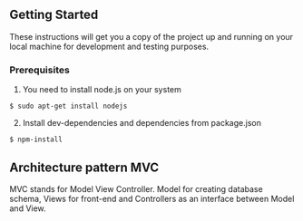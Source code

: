 ## Getting Started

These instructions will get you a copy of the project up and running on your local machine for development and testing purposes. 

### Prerequisites

1. You need to install node.js on your system

```
$ sudo apt-get install nodejs
```
2. Install dev-dependencies and dependencies from package.json

```
$ npm-install
```
## Architecture pattern MVC

MVC stands for Model View Controller. Model for creating database schema, Views for front-end and Controllers as an interface between Model and View.

